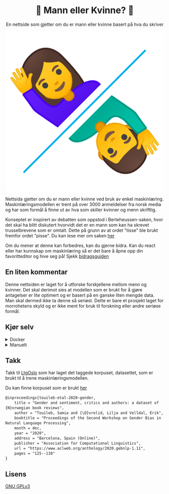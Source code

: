 <div align="center">
    <h1>🤵 Mann eller Kvinne? 💃</h1>
    <p>En nettside som gjetter om du er mann eller kvinne basert på hva du skriver</p>
    <img src="https://raw.githubusercontent.com/LBlend/mann-eller-kvinne/main/.static/mann-eller-kvinne.png?token=AF55TQTQ2EPX6JP33MO4NLK73QQZG">
</div>

Nettsida gjetter om du er mann eller kvinne ved bruk av enkel maskinlæring.
Maskinlæringsmodellen er trent på over 3000 anmeldelser fra norsk media og har som formål å finne ut av hva som skiller kvinner og menn skriftlig.


Konseptet er inspirert av debatten som oppstod i Berteheussen-saken, hvor det skal ha blitt diskutert hvorvidt det er en mann som kan ha skrevet trusselbrevene som er omtalt. Dette på grunn av at ordet "tisse" ble brukt fremfor ordet "pisse". Du kan lese mer om saken [her](https://www.nrk.no/kultur/uenige-om-bruken-av-ordet-_tisse_-1.15206839)


Om du mener at denne kan forbedres, kan du gjerne bidra. Kan du react eller har kunnskap om maskinlæring så er det bare å åpne opp din favoritteditor og hive seg på!
Sjekk [bidragsguiden](CONTRIBUTING.md)

## En liten kommentar

Denne nettsiden er laget for å utforske forskjellene mellom menn og kvinner.
Det skal derimot sies at modellen som er brukt for å gjøre antagelser er lite optimert og er basert på en ganske liten mengde data.
Man skal dermed ikke ta denne så seriøst. Dette er bare et prosjekt laget for morrohetens skyld og er ikke ment for bruk til forskning eller andre seriøse formål.

## Kjør selv

<details>
  <summary>Docker</summary>

Det er ulike måter å gå fram på her, men det anbefales å bruke docker-compose

`docker-compose up`

</details>

<details>
  <summary>Manuelt</summary>

0. Last ned repoet og installer avhengigheter

- node.js
- npm
- python3
- pip

#### Backend

1. Kjør build-scriptet for backend fra /backend mappa
   `sh build_model.sh`

2. Kjør API-et med Python
   `python3 src/api.py`

#### Frontend

1. Installer avhengigheter for frontend  
   `npm i`

2. Kjør websiden med Node
   `npm start`

</details>

## Takk

Takk til [LtgOslo](https://www.mn.uio.no/ifi/english/research/groups/ltg/) som har laget det taggede korpuset, datasettet, som er brukt til å trene maskinlæringsmodellen.

Du kan finne korpuset som er brukt [her](https://github.com/ltgoslo/norec_gender)

```
@inproceedings{touileb-etal-2020-gender,
    title = "Gender and sentiment, critics and authors: a dataset of {N}orwegian book reviews",
    author = "Touileb, Samia and {\O}vrelid, Lilja and Velldal, Erik",
    booktitle = "Proceedings of the Second Workshop on Gender Bias in Natural Language Processing",
    month = dec,
    year = "2020",
    address = "Barcelona, Spain (Online)",
    publisher = "Association for Computational Linguistics",
    url = "https://www.aclweb.org/anthology/2020.gebnlp-1.11",
    pages = "125--138"
}
```

## Lisens

[GNU GPLv3](LICENSE)
